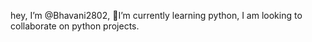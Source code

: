 hey, I’m @Bhavani2802, 
🌱I’m currently learning python, 
I am looking to collaborate on python projects.


<!---
Bhavani2802/Bhavani2802 is a ✨ special ✨ repository because its `README.md` (this file) appears on your GitHub profile.
You can click the Preview link to take a look at your changes.
--->
